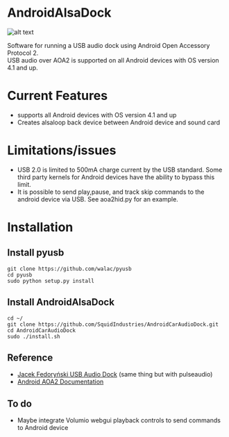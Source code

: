 AndroidAlsaDock
===================
![alt text](http://i.imgur.com/qwmLS3N.png "Diagram")


Software for running a USB audio dock using Android Open Accessory Protocol 2.  
USB audio over AOA2 is supported on all Android devices with OS version 4.1 and up. 

# Current Features

* supports all Android devices with OS version 4.1 and up
* Creates alsaloop back device between Android device and sound card

# Limitations/issues
* USB 2.0 is limited to 500mA charge current by the USB standard. Some third party kernels for Android devices have the ability to bypass this limit.
* It is possible to send play,pause, and track skip commands to the android device via USB. See aoa2hid.py for an example.

# Installation

## Install pyusb

    git clone https://github.com/walac/pyusb
    cd pyusb
    sudo python setup.py install

## Install AndroidAlsaDock

    cd ~/
    git clone https://github.com/SquidIndustries/AndroidCarAudioDock.git
    cd AndroidCarAudioDock
    sudo ./install.sh
    

## Reference
* [Jacek Fedoryński USB Audio Dock](http://blog.jfedor.org/2013/01/usb-audio-dock-for-android.html) (same thing but with pulseaudio)
* [Android AOA2 Documentation](http://source.android.com/accessories/aoa2.html)

## To do

* Maybe integrate Volumio webgui playback controls to send commands to Android device

